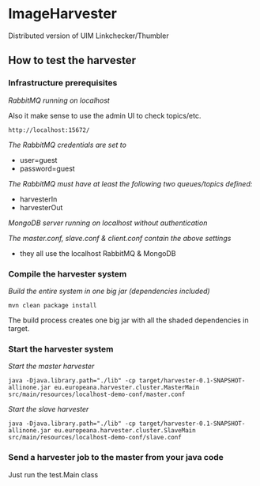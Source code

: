 ImageHarvester
==============

Distributed version of UIM Linkchecker/Thumbler

## How to test the harvester

### Infrastructure prerequisites

*RabbitMQ running on localhost*

Also it make sense to use the admin UI to check topics/etc.

```
http://localhost:15672/
```

*The RabbitMQ credentials are set to*

* user=guest
* password=guest

*The RabbitMQ must have at least the following two queues/topics defined:*

* harvesterIn  
* harvesterOut

*MongoDB server running on localhost without authentication*

*The master.conf, slave.conf & client.conf contain the above settings* 

* they all use the localhost RabbitMQ & MongoDB

### Compile the harvester system

*Build the entire system in one big jar (dependencies included)*

```
mvn clean package install
```

The build process creates one big jar with all the shaded dependencies in target.

### Start the harvester system

*Start the master harvester*

```
java -Djava.library.path="./lib" -cp target/harvester-0.1-SNAPSHOT-allinone.jar eu.europeana.harvester.cluster.MasterMain src/main/resources/localhost-demo-conf/master.conf
``` 

*Start the slave harvester*

```
java -Djava.library.path="./lib" -cp target/harvester-0.1-SNAPSHOT-allinone.jar eu.europeana.harvester.cluster.SlaveMain src/main/resources/localhost-demo-conf/slave.conf
``` 

### Send a harvester job to the master from your java code

Just run the test.Main class
